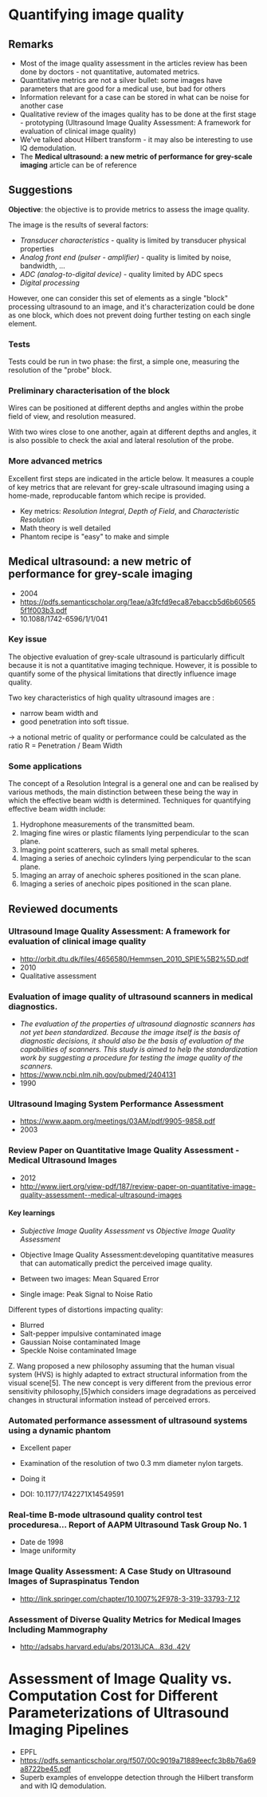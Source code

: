 # Quantifying image quality

## Remarks

* Most of the image quality assessment in the articles review has been done by doctors - not quantitative, automated metrics.
* Quantitative metrics are not a silver bullet: some images have parameters that are good for a medical use, but bad for others
 * Information relevant for a case can be stored in what can be noise for another case
* Qualitative review of the images quality has to be done at the first stage - prototyping (Ultrasound Image Quality Assessment: A framework for evaluation of clinical image quality)
* We've talked about Hilbert transform - it may also be interesting to use IQ demodulation. 
* The __Medical ultrasound: a new metric of performance for grey-scale imaging__ article can be of reference

 
## Suggestions

__Objective__: the objective is to provide metrics to assess the image quality. 

The image is the results of several factors:

* _Transducer characteristics_ - quality is limited by transducer physical properties
* _Analog front end (pulser - amplifier)_ - quality is limited by noise, bandwidth, ... 
* _ADC (analog-to-digital device)_ - quality limited by ADC specs 
* _Digital processing_

However, one can consider this set of elements as a single "block" processing ultrasound to an image, and it's characterization could be done as one block, which does not prevent doing further testing on each single element.

### Tests 

Tests could be run in two phase: the first, a simple one, measuring the resolution of the "probe" block.

### Preliminary characterisation of the block

Wires can be positioned at different depths and angles within the probe field of view, and resolution measured. 

With two wires close to one another, again at different depths and angles, it is also possible to check the axial and lateral resolution of the probe.


### More advanced metrics

Excellent first steps are indicated in the article below. It measures a couple of key metrics that are relevant for grey-scale ultrasound imaging using a home-made, reproducable fantom which recipe is provided.
* Key metrics: _Resolution Integral_, _Depth of Field_, and _Characteristic Resolution_
* Math theory is well detailed
* Phantom recipe is "easy" to make and simple 
 

## Medical ultrasound: a new metric of performance for grey-scale imaging 

* 2004
* https://pdfs.semanticscholar.org/1eae/a3fcfd9eca87ebaccb5d6b605655f1f003b3.pdf
* 10.1088/1742-6596/1/1/041

### Key issue 
The objective evaluation of grey-scale ultrasound is particularly difficult because it is not a quantitative imaging technique. However, it is possible to quantify some of the physical limitations that directly influence image quality. 

Two key characteristics of high quality ultrasound images are :
* narrow beam width and
* good penetration into soft tissue. 

-> a notional metric of quality or performance could be calculated as the ratio R = Penetration / Beam Width

### Some applications

The concept of a Resolution Integral is a general one and can be realised by various methods, the main distinction between these being the way in which the effective beam width is determined. Techniques for quantifying effective beam width include: 

1. Hydrophone measurements of the transmitted beam. 
2. Imaging fine wires or plastic filaments lying perpendicular to the scan plane. 
3. Imaging point scatterers, such as small metal spheres. 
4. Imaging a series of anechoic cylinders lying perpendicular to the scan plane. 
5. Imaging an array of anechoic spheres positioned in the scan plane. 
6. Imaging a series of anechoic pipes positioned in the scan plane. 



## Reviewed documents

### Ultrasound Image Quality Assessment: A framework for evaluation of clinical image quality

* http://orbit.dtu.dk/files/4656580/Hemmsen_2010_SPIE%5B2%5D.pdf
* 2010
* Qualitative assessment

### Evaluation of image quality of ultrasound scanners in medical diagnostics.

* _The evaluation of the properties of ultrasound diagnostic scanners has not yet been standardized. Because the image itself is the basis of diagnostic decisions, it should also be the basis of evaluation of the capabilities of scanners. This study is aimed to help the standardization work by suggesting a procedure for testing the image quality of the scanners._
* https://www.ncbi.nlm.nih.gov/pubmed/2404131
* 1990

### Ultrasound Imaging System Performance Assessment

* https://www.aapm.org/meetings/03AM/pdf/9905-9858.pdf
* 2003

### Review Paper on Quantitative Image Quality Assessment - Medical Ultrasound Images

* 2012
* http://www.ijert.org/view-pdf/187/review-paper-on-quantitative-image-quality-assessment--medical-ultrasound-images

#### Key learnings

* _Subjective Image Quality Assessment_ vs _Objective Image Quality Assessment_
* Objective Image Quality Assessment:developing quantitative measures that can automatically predict the perceived image quality.

* Between two images: Mean Squared Error
* Single image: Peak Signal to Noise Ratio

Different types of distortions impacting quality:

* Blurred
* Salt-pepper impulsive contaminated image
* Gaussian Noise contaminated Image
* Speckle Noise contaminated Image

Z. Wang proposed a new philosophy assuming that the
human visual system (HVS) is highly adapted to extract
structural information from the visual scene[5]. The new
concept is very different from the previous error sensitivity
philosophy,[5]which considers image degradations as
perceived changes in structural information instead of
perceived errors.

### Automated performance assessment of ultrasound systems using a dynamic phantom

* Excellent paper
* Examination of the resolution of two 0.3 mm diameter nylon targets.
 * Doing it 

* DOI: 10.1177/1742271X14549591

### Real-time B-mode ultrasound quality control test proceduresa... Report of AAPM Ultrasound Task Group No. 1

* Date de 1998
* Image uniformity

### Image Quality Assessment: A Case Study on Ultrasound Images of Supraspinatus Tendon

* http://link.springer.com/chapter/10.1007%2F978-3-319-33793-7_12

### Assessment of Diverse Quality Metrics for Medical Images Including Mammography

* http://adsabs.harvard.edu/abs/2013IJCA...83d..42V

# Assessment of Image Quality vs. Computation Cost for Different Parameterizations of Ultrasound Imaging Pipelines

* EPFL
* https://pdfs.semanticscholar.org/f507/00c9019a71889eecfc3b8b76a69a8722be45.pdf
* Superb examples of enveloppe detection through the Hilbert transform and with IQ demodulation. 


